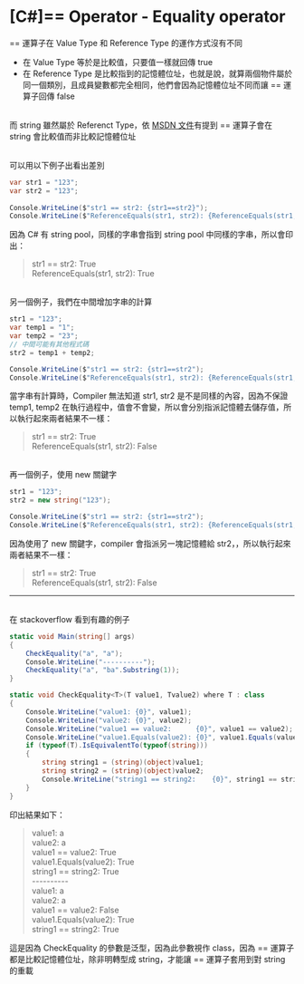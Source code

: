 # [C#]== Operator - Equality operator

== 運算子在 Value Type 和 Reference Type 的運作方式沒有不同
- 在 Value Type 等於是比較值，只要值一樣就回傳 true
- 在 Reference Type 是比較指到的記憶體位址，也就是說，就算兩個物件屬於同一個類別，且成員變數都完全相同，他們會因為記憶體位址不同而讓 == 運算子回傳 false

<br/>而 string 雖然屬於 Referenct Type，依 [MSDN 文件](http://msdn.microsoft.com/zh-tw/library/53k8ybth%28v=vs.90%29.aspx)有提到 == 運算子會在 string 會比較值而非比較記憶體位址

<br/>可以用以下例子出看出差別

```csharp
var str1 = "123";
var str2 = "123";
            
Console.WriteLine($"str1 == str2: {str1==str2}");
Console.WriteLine($"ReferenceEquals(str1, str2): {ReferenceEquals(str1, str2)}");
```
因為 C# 有 string pool，同樣的字串會指到 string pool 中同樣的字串，所以會印出：
>str1 == str2: True
><br/>ReferenceEquals(str1, str2): True

<br/>另一個例子，我們在中間增加字串的計算
```csharp
str1 = "123";
var temp1 = "1";
var temp2 = "23";
// 中間可能有其他程式碼
str2 = temp1 + temp2;

Console.WriteLine($"str1 == str2: {str1==str2");
Console.WriteLine($"ReferenceEquals(str1, str2): {ReferenceEquals(str1, str2)}");
```
當字串有計算時，Compiler 無法知道 str1, str2 是不是同樣的內容，因為不保證 temp1, temp2 在執行過程中，值會不會變，所以會分別指派記憶體去儲存值，所以執行起來兩者結果不一樣：
>str1 == str2: True
><br/>ReferenceEquals(str1, str2): False

<br/>再一個例子，使用 new 關鍵字
```csharp
str1 = "123";
str2 = new string("123");

Console.WriteLine($"str1 == str2: {str1==str2");
Console.WriteLine($"ReferenceEquals(str1, str2): {ReferenceEquals(str1, str2)}");
```
因為使用了 new 關鍵字，compiler 會指派另一塊記憶體給 str2，，所以執行起來兩者結果不一樣：
>str1 == str2: True
><br/>ReferenceEquals(str1, str2): False

---

<br/>在 stackoverflow 看到有趣的例子

```csharp
static void Main(string[] args)
{
    CheckEquality("a", "a");
    Console.WriteLine("----------");
    CheckEquality("a", "ba".Substring(1));
}

static void CheckEquality<T>(T value1, Tvalue2) where T : class
{
    Console.WriteLine("value1: {0}", value1);
    Console.WriteLine("value2: {0}", value2);
    Console.WriteLine("value1 == value2:      {0}", value1 == value2);
    Console.WriteLine("value1.Equals(value2): {0}", value1.Equals(value2));
    if (typeof(T).IsEquivalentTo(typeof(string)))
    {
        string string1 = (string)(object)value1;
        string string2 = (string)(object)value2;
        Console.WriteLine("string1 == string2:    {0}", string1 == string2);
    }
}
```
印出結果如下：
>value1: a
><br/>value2: a
><br/>value1 == value2:      True
><br/>value1.Equals(value2): True
><br/>string1 == string2:    True
><br/>----------
><br/>value1: a
><br/>value2: a
><br/>value1 == value2:      False
><br/>value1.Equals(value2): True
><br/>string1 == string2:    True

這是因為 CheckEquality 的參數是泛型，因為此參數視作 class，因為 == 運算子都是比較記憶體位址，除非明轉型成 string，才能讓 == 運算子套用到對 string 的重載